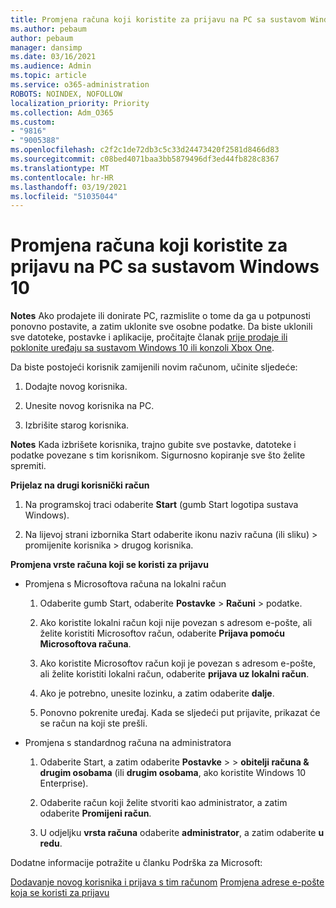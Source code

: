 ```yaml
---
title: Promjena računa koji koristite za prijavu na PC sa sustavom Windows 10
ms.author: pebaum
author: pebaum
manager: dansimp
ms.date: 03/16/2021
ms.audience: Admin
ms.topic: article
ms.service: o365-administration
ROBOTS: NOINDEX, NOFOLLOW
localization_priority: Priority
ms.collection: Adm_O365
ms.custom:
- "9816"
- "9005388"
ms.openlocfilehash: c2f2c1de72db3c5c33d24473420f2581d8466d83
ms.sourcegitcommit: c08bed4071baa3bb5879496df3ed44fb828c8367
ms.translationtype: MT
ms.contentlocale: hr-HR
ms.lasthandoff: 03/19/2021
ms.locfileid: "51035044"
---
```

# <a name="change-the-account-you-use-to-sign-in-to-your-windows-10-pc"></a>Promjena računa koji koristite za prijavu na PC sa sustavom Windows 10

**Notes** Ako prodajete ili donirate PC, razmislite o tome da ga u potpunosti ponovno postavite, a zatim uklonite sve osobne podatke. Da biste uklonili sve datoteke, postavke i aplikacije, pročitajte članak [prije prodaje ili poklonite uređaju sa sustavom Windows 10 ili konzoli Xbox One](https://support.microsoft.com/help/10547/microsoft-account-selling-gifting-windows-10-device-xbox-one).

Da biste postojeći korisnik zamijenili novim računom, učinite sljedeće:

1. Dodajte novog korisnika.

1. Unesite novog korisnika na PC.

1. Izbrišite starog korisnika.

**Notes** Kada izbrišete korisnika, trajno gubite sve postavke, datoteke i podatke povezane s tim korisnikom. Sigurnosno kopiranje sve što želite spremiti.

**Prijelaz na drugi korisnički račun**

1. Na programskoj traci odaberite **Start** (gumb Start logotipa sustava Windows). 

1. Na lijevoj strani izbornika Start odaberite ikonu naziv računa (ili sliku) > promijenite korisnika > drugog korisnika.

**Promjena vrste računa koji se koristi za prijavu**

- Promjena s Microsoftova računa na lokalni račun

    1. Odaberite gumb Start, odaberite **Postavke**  >  **Računi** > podatke.

    1. Ako koristite lokalni račun koji nije povezan s adresom e-pošte, ali želite koristiti Microsoftov račun, odaberite **Prijava pomoću Microsoftova računa**.

    1. Ako koristite Microsoftov račun koji je povezan s adresom e-pošte, ali želite koristiti lokalni račun, odaberite **prijava uz lokalni račun**.

    1. Ako je potrebno, unesite lozinku, a zatim odaberite **dalje**.

    1. Ponovno pokrenite uređaj. Kada se sljedeći put prijavite, prikazat će se račun na koji ste prešli.

- Promjena s standardnog računa na administratora

    1. Odaberite Start, a zatim odaberite **Postavke**  >    >  **obitelji računa & drugim osobama** (ili **drugim osobama**, ako koristite Windows 10 Enterprise).

    1. Odaberite račun koji želite stvoriti kao administrator, a zatim odaberite **Promijeni račun**.

    1. U odjeljku **vrsta računa** odaberite **administrator**, a zatim odaberite **u redu**.

Dodatne informacije potražite u članku Podrška za Microsoft:

[Dodavanje novog korisnika i prijava s tim računom](https://support.microsoft.com/windows/add-or-remove-accounts-on-your-pc-104dc19f-6430-4b49-6a2b-e4dbd1dcdf32) 
 [Promjena adrese e-pošte koja se koristi za prijavu](https://support.microsoft.com/account-billing/change-the-email-address-or-phone-number-for-your-microsoft-account-761a662d-8032-88f4-03f3-c9ba8ba0e00b)
